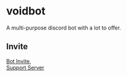 # voidbot
A multi-purpose discord bot with a lot to offer.

## Invite
[Bot Invite](https://discordapp.com/oauth2/authorize/?permissions=8&scope=bot&client_id=395548989149413386),  
[Support Server](https://discord.gg/9Qu7aXe)
